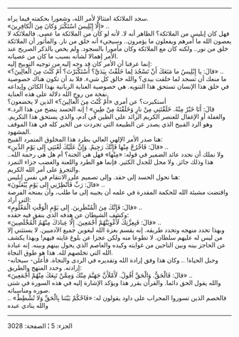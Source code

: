 ------------------------------------------------------------------------

سجد الملائكة امتثالا لأمر الله، وشعورا بحكمته فيما يراه.  
«إِلَّا إِبْلِيسَ اسْتَكْبَرَ وَكانَ مِنَ الْكافِرِينَ» ..  
فهل كان إبليس من الملائكة؟ الظاهر أنه لا. لأنه لو كان من الملائكة ما
عصى. فالملائكة لا يعصون الله ما أمرهم ويفعلون ما يؤمرون.. وسيجيء أنه خلق
من نار. والمأثور أن الملائكة خلق من نور.. ولكنه كان مع الملائكة وكان
مأمورا بالسجود. ولم يخص بالذكر الصريح عند الأمر إهمالا لشأنه بسبب ما كان
من عصيانه.  
إنما عرفنا أن الأمر كان قد وجه إليه من توجيه التوبيخ إليه:  
«قالَ: يا إِبْلِيسُ ما مَنَعَكَ أَنْ تَسْجُدَ لِما خَلَقْتُ بِيَدَيَّ؟ أَسْتَكْبَرْتَ؟ أَمْ كُنْتَ مِنَ
الْعالِينَ؟» ..  
ما منعك أن تسجد لما خلقت بيدي؟ والله خالق كل شيء. فلا بد أن تكون هناك
خصوصية في خلق هذا الإنسان تستحق هذا التنويه. هي خصوصية العناية الربانية
بهذا الكائن وإيداعه نفخة من روح الله دلالة على هذه العناية.  
أستكبرت؟ عن أمري «أَمْ كُنْتَ مِنَ الْعالِينَ؟» الذين لا يخضعون؟  
«قالَ: أَنَا خَيْرٌ مِنْهُ. خَلَقْتَنِي مِنْ نارٍ وَخَلَقْتَهُ مِنْ طِينٍ» ! إنه الحسد ينضح من هذا
الرد. والغفلة أو الإغفال للعنصر الكريم الزائد على الطين في آدم، والذي
يستحق هذا التكريم. وهو الرد القبيح الذي يصدر عن الطبيعة التي تجردت من
الخير كله في هذا الموقف المشهود.  
هنا صدر الأمر الإلهي العالي بطرد هذا المخلوق المتمرد القبيح:  
«قالَ: فَاخْرُجْ مِنْها فَإِنَّكَ رَجِيمٌ. وَإِنَّ عَلَيْكَ لَعْنَتِي إِلى يَوْمِ الدِّينِ» ..  
ولا نملك أن نحدد عائد الضمير في قوله: «مِنْها» فهل هي الجنة؟ أم هل هي رحمة
الله.. هذا وذلك جائز. ولا محل للجدل الكثير. فإنما هو الطرد واللعنة
والغضب جزاء التمرد والتجرؤ على أمر الله الكريم.  
هنا تحول الحسد إلى حقد. وإلى تصميم على الانتقام في نفس إبليس:  
«قالَ: رَبِّ فَأَنْظِرْنِي إِلى يَوْمِ يُبْعَثُونَ» ..  
واقتضت مشيئة الله للحكمة المقدرة في علمه أن يجيبه إلى ما طلب، وأن يمنحه
الفرصة التي أراد:  
«قالَ: فَإِنَّكَ مِنَ الْمُنْظَرِينَ. إِلى يَوْمِ الْوَقْتِ الْمَعْلُومِ» ..  
وكشف الشيطان عن هدفه الذي ينفق فيه حقده:  
«قالَ: فَبِعِزَّتِكَ لَأُغْوِيَنَّهُمْ أَجْمَعِينَ. إِلَّا عِبادَكَ مِنْهُمُ الْمُخْلَصِينَ» ..  
وبهذا تحدد منهجه وتحدد طريقه. إنه يقسم بعزة الله ليغوين جميع الآدميين.
لا يستثني إلا من ليس له عليهم سلطان. لا تطوعا منه ولكن عجزا عن بلوغ
غايته فيهم! وبهذا يكشف عن الحاجز بينه وبين الناجين من غوايته وكيده
والعاصم الذي يحول بينهم وبينه. إنه عبادة الله التي تخلصهم لله. هذا هو
طوق النجاة.  
وحبل الحياة! .. وكان هذا وفق إرادة الله وتقديره في الردى والنجاة. فأعلن-
سبحانه- إرادته. وحدد المنهج والطريق:  
«قالَ: فَالْحَقُّ. وَالْحَقَّ أَقُولُ. لَأَمْلَأَنَّ جَهَنَّمَ مِنْكَ وَمِمَّنْ تَبِعَكَ مِنْهُمْ أَجْمَعِينَ» ..  
والله يقول الحق دائما. والقرآن يقرر هذا ويؤكد الإشارة إليه في هذه السورة
في شتى صوره ومناسباته.  
فالخصم الذين تسوروا المحراب على داود يقولون له: «فَاحْكُمْ بَيْنَنا بِالْحَقِّ وَلا
تُشْطِطْ» .. والله ينادي عبده

------------------------------------------------------------------------

الجزء: 5 ¦ الصفحة: 3028

